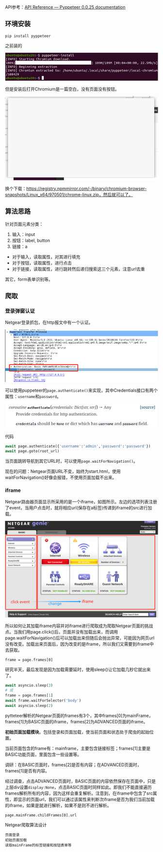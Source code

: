 API参考：[API Reference — Pyppeteer 0.0.25 documentation](https://pyppeteer.github.io/pyppeteer/reference.html)
## 环境安装

```
pip install pyppeteer
```


之前装的

![](images/Pasted%20image%2020231114162830.png)

但是安装后打开Chromium是一篇空白，没有页面没有按钮。

![](images/Pasted%20image%2020231114163206.png)

换个下载：https://registry.npmmirror.com/-/binary/chromium-browser-snapshots/Linux_x64/970501/chrome-linux.zip，然后就可以了。

## 算法思路
针对页面元素分类：
1. 输入：input
2. 按钮：label, button
3. 链接：a

- 对于输入，读取属性，对其进行填充
- 对于按钮，读取属性，进行点击
- 对于链接，读取属性，进行跳转然后递归搜索这三个元素，注意url去重

其它，form表单识别等。


## 爬取
### 登录弹窗认证
Netgear登录抓包，在http报文中有一个认证。

![](images/Pasted%20image%2020231114203200.png)

可以使用puppeteer的`page.authenticate()`来实现，其中Credentials接口有两个属性：`username`和`password`。

![](images/Pasted%20image%2020231115090002.png)

代码
```python
await page.authenticate({'username':'admin','password':'password'})
await page.goto(root_url)
```

当页面跳转导航到其它URL时，可以使用`page.waitForNavigation()`。

现在的问题：Netgear页面URL不变，始终为start.html，使用waitForNavigation()好像会报错，不使用页面加载不出来。

### iframe
Netgear路由器页面显示所采用的是一个iframe，如图所示。左边的选项列表注册了event，当用户点击时，就将相应url(保存在a标签)传递到iframe的src进行加载。

![](images/Pasted%20image%2020231116084940.png)

所以如何让其加载iframe内容并对iframe进行爬取成为爬取Netgear页面的挑战点。当我们用page.click()后，页面并没有加载出来，而调用page.waitForNavigation()后可以加载出来但随后会抛出异常，可能因为网页url没有改变。加载出来页面后，因为改变的是iframe，所以我们又需要到iframe中去获取。

```
frame = page.frames[0]
```

研究半天，最后发现是因为加载需要延时，使用sleep()让它加载几秒它就出来了。
```python
await asyncio.sleep(3)
# 或
frame = page.frames[1]
await frame.waitForSelector('body')
await asyncio.sleep(2)
```

pytteteer解析的Netgear页面的frames有3个，其中frames\[0]为mainFrame，frames\[1]为BASIC页面的iframe，frames\[2]为ADVANCED页面的iframe。

**初始页面加载模块**。包括登录和页面加载，使当前页面和状态处于爬虫的起始位置。

当前页面包含的frame有：mainframe，主要包含链接标签；frames\[1]主要是BASIC功能页面，里面包含一些设置等。

调研：在BASIC页面时，frames\[2]是否有内容；在ADVANCED页面时，frames\[1]是否有内容。

经过调查，点击ADVANCED页面时，BASIC页面的内容依然保存在页面中，只是上层div设置`display:None`，点击BASIC页面时同样如此。即我们不能直接遍历frames解析所有的内容，因为这样会重复解析。注意到，在iframe中包含了src属性，即显示的页面url，我们可以通过该属性来判断次iframe是否为我们当前加载的iframe，如果是就进行解析，如果不是则不进行解析。

```
page.mainFrame.childFrames[0].url
```

Netgear爬取算法设计
```
页面登录
初始页面加载
读取mainFrame的标签链接和按钮表单等

```